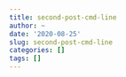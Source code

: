 ```yaml
---
title: second-post-cmd-line
author: ~
date: '2020-08-25'
slug: second-post-cmd-line
categories: []
tags: []
---
```


